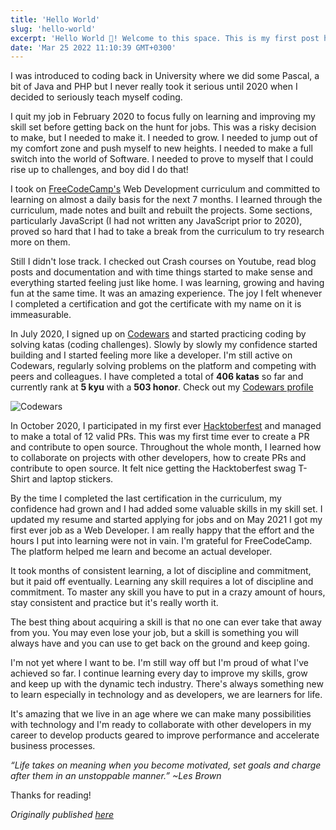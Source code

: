 ```yaml
---
title: 'Hello World'
slug: 'hello-world'
excerpt: 'Hello World 👋! Welcome to this space. This is my first post here and I figured I might as well start off by reflecting a bit on my journey in the vast world of code so far. Here we go!'
date: 'Mar 25 2022 11:10:39 GMT+0300'
---
```


I was introduced to coding back in University where we did some Pascal, a bit of Java and PHP but I never really took it serious until 2020 when I decided to seriously teach myself coding. 

I quit my job in February 2020 to focus fully on learning and improving my skill set before getting back on the hunt for jobs. This was a risky decision to make, but I needed to make it. I needed to grow. I needed to jump out of my comfort zone and push myself to new heights. I needed to make a full switch into the world of Software. I needed to prove to myself that I could rise up to challenges, and boy did I do that!

I took on [FreeCodeCamp's](https://www.freecodecamp.org/) Web Development curriculum and committed to learning on almost a daily basis for the next 7 months. I learned through the curriculum, made notes and built and rebuilt the projects. Some sections, particularly JavaScript (I had not written any JavaScript prior to 2020), proved so hard that I had to take a break from the curriculum to try research more on them. 

Still I didn't lose track. I checked out Crash courses on Youtube, read blog posts and documentation and with time things started to make sense and everything started feeling just like home. I was learning, growing and having fun at the same time. It was an amazing experience. The joy I felt whenever I completed a certification and got the certificate with my name on it is immeasurable. 

In July 2020, I signed up on [Codewars](https://codewars.com) and started practicing coding by solving katas (coding challenges).  Slowly by slowly my confidence started building and I started feeling more like a developer. I'm still active on Codewars, regularly solving problems on the platform and competing with peers and colleagues. I have completed a total of <b>406 katas</b> so far and currently rank at <b>5 kyu</b> with a <b>503 honor</b>.
Check out my [Codewars profile](https://www.codewars.com/users/alexkimeu)

![Codewars](/images/posts/codewars-hello.png)

In October 2020, I participated in my first ever [Hacktoberfest](https://hacktoberfest.digitalocean.com/) and managed to make a total of 12 valid PRs. This was my first time ever to create a PR and contribute to open source. Throughout the whole month, I learned how to collaborate on projects with other developers, how to create PRs and contribute to open source. It felt nice getting the Hacktoberfest swag T-Shirt and laptop stickers.

By the time I completed the last certification in the curriculum, my confidence had grown and I had added some valuable skills in my skill set. I updated my resume and started applying for jobs and on May 2021 I got my first ever job as a Web Developer. I am really happy that the effort and the hours I put into learning were not in vain. I'm grateful for FreeCodeCamp. The platform helped me learn and become an actual developer. 

It took months of consistent learning, a lot of discipline and commitment, but it paid off eventually. Learning any skill requires a lot of discipline and commitment. To master any skill you have to put in a crazy amount of hours, stay consistent and practice but it's really worth it. 

The best thing about acquiring a skill is that no one can ever take that away from you. You may even lose your job, but a skill is something you will always have and you can use to get back on the ground and keep going.

I'm not yet where I want to be. I'm still way off but I'm proud of what I've achieved so far. I continue learning every day to improve my skills, grow and keep up with the dynamic tech industry. There's always something new to learn especially in technology and as developers, we are learners for life.


It's amazing that we live in an age where we can make many possibilities with technology and I'm ready to collaborate with other developers in my career to develop products geared to improve performance and accelerate business processes.

*“Life takes on meaning when you become motivated, set goals and charge after them in an unstoppable manner.” ~Les Brown*


Thanks for reading!

*Originally published [here](https://alex-kimeu.com/blog)*
